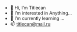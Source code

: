 - 👋 Hi, I’m Titlecan
- 👀 I’m interested in Anything...
- 🌱 I’m currently learning ...
- 📫 titlecan@mail.ru
